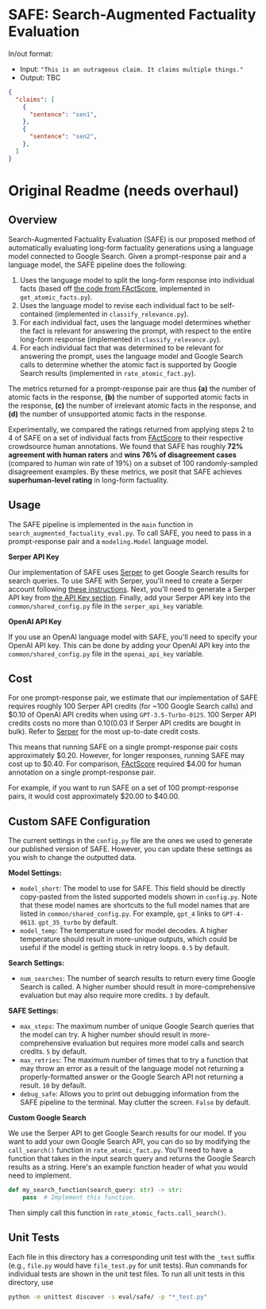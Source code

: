# SAFE: Search-Augmented Factuality Evaluation

In/out format:
* Input: `"This is an outrageous claim. It claims multiple things."`
* Output: TBC
```json
{
  "claims": [
    {
      "sentence": "sen1",
    },
    {
      "sentence": "sen2",
    },
  ]
}
```

# Original Readme (needs overhaul)

## Overview

Search-Augmented Factuality Evaluation (SAFE) is our proposed method of automatically evaluating long-form factuality generations using a language model connected to Google Search.
Given a prompt-response pair and a language model, the SAFE pipeline does the following:
1. Uses the language model to split the long-form response into individual facts (based off [the code from FActScore](https://github.com/shmsw25/FActScore/blob/main/factscore/atomic_facts.py), implemented in `get_atomic_facts.py`).
2. Uses the language model to revise each individual fact to be self-contained (implemented in `classify_relevance.py`).
3. For each individual fact, uses the language model determines whether the fact is relevant for answering the prompt, with respect to the entire long-form response (implemented in `classify_relevance.py`).
4. For each individual fact that was determined to be relevant for answering the prompt, uses the language model and Google Search calls to determine whether the atomic fact is supported by Google Search results (implemented in `rate_atomic_fact.py`).

The metrics returned for a prompt-response pair are thus **(a)** the number of atomic facts in the response, **(b)** the number of supported atomic facts in the response, **(c)** the number of irrelevant atomic facts in the response, and **(d)** the number of unsupported atomic facts in the response.

Experimentally, we compared the ratings returned from applying steps 2 to 4 of SAFE on a set of individual facts from [FActScore](https://arxiv.org/abs/2305.14251) to their respective crowdsource human annotations.
We found that SAFE has roughly **72% agreement with human raters** and **wins 76% of disagreement cases** (compared to human win rate of 19%) on a subset of 100 randomly-sampled disagreement examples.
By these metrics, we posit that SAFE achieves **superhuman-level rating** in long-form factuality.

## Usage

The SAFE pipeline is implemented in the `main` function in `search_augmented_factuality_eval.py`.
To call SAFE, you need to pass in a prompt-response pair and a `modeling.Model` language model.

**Serper API Key**

Our implementation of SAFE uses [Serper](https://serper.dev/) to get Google Search results for search queries.
To use SAFE with Serper, you'll need to create a Serper account following [these instructions](https://serper.dev/signup).
Next, you'll need to generate a Serper API key from [the API Key section](https://serper.dev/api-key).
Finally, add your Serper API key into the `common/shared_config.py` file in the `serper_api_key` variable.

**OpenAI API Key**

If you use an OpenAI language model with SAFE, you'll need to specify your OpenAI API key.
This can be done by adding your OpenAI API key into the `common/shared_config.py` file in the `openai_api_key` variable.

## Cost

For one prompt-response pair, we estimate that our implementation of SAFE requires roughly 100 Serper API credits (for ~100 Google Search calls) and $0.10 of OpenAI API credits when using `GPT-3.5-Turbo-0125`.
100 Serper API credits costs no more than $0.10 ($0.03 if Serper API credits are bought in bulk).
Refer to [Serper](https://serper.dev/) for the most up-to-date credit costs.

This means that running SAFE on a single prompt-response pair costs approximately $0.20.
However, for longer responses, running SAFE may cost up to $0.40.
For comparison, [FActScore](https://arxiv.org/pdf/2305.14251.pdf) required $4.00 for human annotation on a single prompt-response pair.

For example, if you want to run SAFE on a set of 100 prompt-response pairs, it would cost approximately $20.00 to $40.00.

## Custom SAFE Configuration
The current settings in the `config.py` file are the ones we used to generate our published version of SAFE.
However, you can update these settings as you wish to change the outputted data.

**Model Settings:**

- `model_short`: The model to use for SAFE. This field should be directly copy-pasted from the listed supported models shown in `config.py`.  Note that these model names are shortcuts to the full model names that are listed in `common/shared_config.py`. For example, `gpt_4` links to `GPT-4-0613`. `gpt_35_turbo` by default.
- `model_temp`: The temperature used for model decodes. A higher temperature should result in more-unique outputs, which could be useful if the model is getting stuck in retry loops. `0.5` by default.

**Search Settings:**

- `num_searches`: The number of search results to return every time Google Search is called. A higher number should result in more-comprehensive evaluation but may also require more credits. `3` by default.

**SAFE Settings:**

- `max_steps`: The maximum number of unique Google Search queries that the model can try. A higher number should result in more-comprehensive evaluation but requires more model calls and search credits. `5` by default.
- `max_retries`: The maximum number of times that to try a function that may throw an error as a result of the language model not returning a properly-formatted answer or the Google Search API not returning a result. `10` by default.
- `debug_safe`: Allows you to print out debugging information from the SAFE pipeline to the terminal. May clutter the screen. `False` by default.

**Custom Google Search**

We use the Serper API to get Google Search results for our model.
If you want to add your own Google Search API, you can do so by modifying the `call_search()` function in `rate_atomic_fact.py`.
You'll need to have a function that takes in the input search query and returns the Google Search results as a string.
Here's an example function header of what you would need to implement.

```python
def my_search_function(search_query: str) -> str:
    pass  # Implement this function.
```

Then simply call this function in `rate_atomic_facts.call_search()`.

## Unit Tests

Each file in this directory has a corresponding unit test with the `_test` suffix (e.g., `file.py` would have `file_test.py` for unit tests). Run commands for individual tests are shown in the unit test files. To run all unit tests in this directory, use

```bash
python -m unittest discover -s eval/safe/ -p "*_test.py"
```
